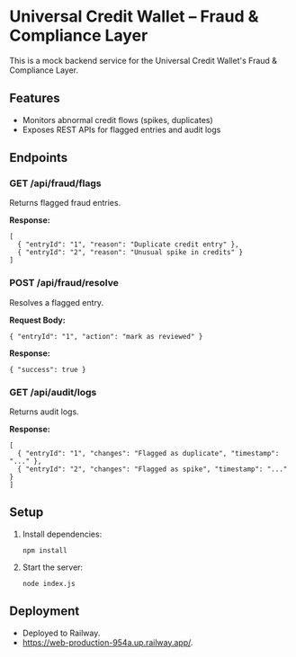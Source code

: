 # Universal Credit Wallet – Fraud & Compliance Layer

This is a mock backend service for the Universal Credit Wallet's Fraud & Compliance Layer.

## Features
- Monitors abnormal credit flows (spikes, duplicates)
- Exposes REST APIs for flagged entries and audit logs

## Endpoints

### GET /api/fraud/flags
Returns flagged fraud entries.

**Response:**
```
[
  { "entryId": "1", "reason": "Duplicate credit entry" },
  { "entryId": "2", "reason": "Unusual spike in credits" }
]
```

### POST /api/fraud/resolve
Resolves a flagged entry.

**Request Body:**
```
{ "entryId": "1", "action": "mark as reviewed" }
```
**Response:**
```
{ "success": true }
```

### GET /api/audit/logs
Returns audit logs.

**Response:**
```
[
  { "entryId": "1", "changes": "Flagged as duplicate", "timestamp": "..." },
  { "entryId": "2", "changes": "Flagged as spike", "timestamp": "..." }
]
```

## Setup
1. Install dependencies:
   ```
   npm install
   ```
2. Start the server:
   ```
   node index.js
   ```

## Deployment
- Deployed to Railway.
- https://web-production-954a.up.railway.app/.
